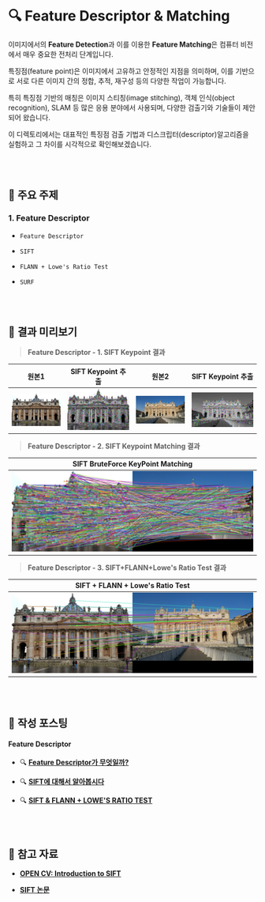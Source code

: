 # 🔍 Feature Descriptor & Matching

이미지에서의 **Feature Detection**과 이를 이용한 **Feature Matching**은 컴퓨터 비전에서 매우 중요한 전처리 단계입니다. 

특징점(feature point)은 이미지에서 고유하고 안정적인 지점을 의미하며, 이를 기반으로 서로 다른 이미지 간의 정합, 추적, 재구성 등의 다양한 작업이 가능합니다.

특히 특징점 기반의 매칭은 이미지 스티칭(image stitching), 객체 인식(object recognition), SLAM 등 많은 응용 분야에서 사용되며, 다양한 검출기와 기술들이 제안되어 왔습니다.

이 디렉토리에서는 대표적인 특징점 검출 기법과 디스크립터(descriptor)알고리즘을 실험하고 그 차이를 시각적으로 확인해보겠습니다.

<br><br>
## 📂 주요 주제

### 1. Feature Descriptor
- ```Feature Descriptor```

- ```SIFT```

- ```FLANN + Lowe's Ratio Test```

- ```SURF```

<br><br>
## 📌 결과 미리보기

> **Feature Descriptor - 1. SIFT Keypoint 결과**
> 

|원본1|SIFT Keypoint 추출|원본2|SIFT Keypoint 추출|
|:--:|:--:|:--:|:--:|
| <img src="images/peters_1.jpg" width="200"/> | <img src="images/sift_keypoint_1.png" width="200"/> | <img src="images/peters_2.jpg" width="200"/> | <img src="images/sift_keypoint_2.png" width="200"/> |

> **Feature Descriptor - 2. SIFT Keypoint Matching 결과**
> 

|SIFT BruteForce KeyPoint Matching|
|:--:|
| <img src="images/sift_matching.png" width="800"/> |

> **Feature Descriptor - 3. SIFT+FLANN+Lowe's Ratio Test 결과**
> 

|SIFT + FLANN + Lowe's Ratio Test|
|:--:|
| <img src="images/sift_matching_flann.png" width="800"/> |

<br><br>
## 🔗 작성 포스팅

#### Feature Descriptor
- 🔍 [**Feature Descriptor가 무엇일까?**](https://he-kate1130.tistory.com/150)

- 🔍 [**SIFT에 대해서 알아봅시다**](https://he-kate1130.tistory.com/151)

- 🔍 [**SIFT & FLANN + LOWE'S RATIO TEST**](https://he-kate1130.tistory.com/153)

<br><br>
## 📖 참고 자료

- [**OPEN CV: Introduction to SIFT**](https://docs.opencv.org/4.x/da/df5/tutorial_py_sift_intro.html)

- [**SIFT 논문**](https://link.springer.com/article/10.1023/B:VISI.0000029664.99615.94)
